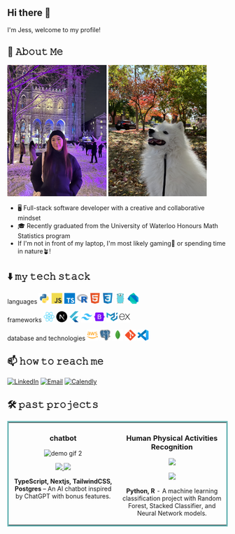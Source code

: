 ## Hi there 👋

<!--
**zihuiJ/zihuiJ** is a ✨ _special_ ✨ repository because its `README.md` (this file) appears on your GitHub profile.

Here are some ideas to get you started:

- 🔭 I’m currently working on ...
- 🌱 I’m currently learning ...
- 👯 I’m looking to collaborate on ...
- 🤔 I’m looking for help with ...
- 💬 Ask me about ...
- 📫 How to reach me: ...
- 😄 Pronouns: ...
- ⚡ Fun fact: ...
-->
I'm Jess, welcome to my profile!
## :book: 𝙰𝚋𝚘𝚞𝚝 𝙼𝚎
<img src="https://github.com/zihuiJ/zihuiJ/blob/main/IMG_2226.jpg" height=300></img>
<img src="https://github.com/zihuiJ/zihuiJ/blob/main/IMG_1606.jpg" height=300></img>
- 🖥 Full-stack software developer with a creative and collaborative mindset
- 🎓 Recently graduated from the University of Waterloo Honours Math Statistics program
- If I'm not in front of my laptop, I'm most likely gaming👾 or spending time in nature🪴!

## ⬇️ 𝚖𝚢 𝚝𝚎𝚌𝚑 𝚜𝚝𝚊𝚌𝚔
languages
[<img src="https://github.com/devicons/devicon/blob/master/icons/python/python-original.svg" width="25" height="25"/>](https://www.python.org/)
[<img src="https://github.com/devicons/devicon/blob/master/icons/javascript/javascript-original.svg" width="25" height="25"/>](https://wikipedia.org/wiki/JavaScript)
[<img src="https://github.com/devicons/devicon/blob/master/icons/typescript/typescript-original.svg" width="25" height="25"/>](https://en.wikipedia.org/wiki/TypeScript)
[<img src="https://github.com/devicons/devicon/blob/master/icons/r/r-original.svg" width="25" height="25"/>](https://en.wikipedia.org/wiki/R_(programming_language))
[<img src="https://github.com/devicons/devicon/blob/master/icons/html5/html5-original.svg" width="25" height="25"/>](https://wikipedia.org/wiki/HTML)
[<img src="https://github.com/devicons/devicon/blob/master/icons/css3/css3-original.svg" width="25" height="25"/>](https://wikipedia.org/wiki/CSS)
[<img src="https://github.com/devicons/devicon/blob/master/icons/go/go-original.svg" width="25" height="25"/>](https://go.dev/)
[<img src="https://github.com/devicons/devicon/blob/master/icons/dart/dart-original.svg" width="25" height="25"/>](https://dart.dev/)

frameworks
[<img src="https://github.com/devicons/devicon/blob/master/icons/react/react-original.svg" width="25" height="25"/>](https://reactjs.org/)
[<img src="https://github.com/devicons/devicon/blob/master/icons/nextjs/nextjs-original.svg" width="25" height="25"/>](https://nextjs.org/)
[<img src="https://github.com/devicons/devicon/blob/master/icons/flutter/flutter-original.svg" width="25" height="25"/>](https://flutter.dev/)
[<img src="https://github.com/devicons/devicon/blob/master/icons/tailwindcss/tailwindcss-original.svg" width="25" height="25"/>](https://tailwindcss.com/)
[<img src="https://github.com/devicons/devicon/blob/master/icons/bootstrap/bootstrap-original.svg" width="25" height="25"/>](https://getbootstrap.com/)
[<img src="https://github.com/devicons/devicon/blob/master/icons/materialui/materialui-original.svg" width="25" height="25"/>](https://mui.com/material-ui/)
[<img src="https://github.com/devicons/devicon/blob/master/icons/express/express-original.svg" width="25" height="25"/>](https://expressjs.com/)

database and technologies
[<img src="https://github.com/devicons/devicon/blob/master/icons/amazonwebservices/amazonwebservices-plain-wordmark.svg" width="25" height="25"/>](https://aws.amazon.com/)
[<img src="https://github.com/devicons/devicon/blob/master/icons/postgresql/postgresql-original.svg" width="25" height="25"/>](https://www.postgresql.org/)
[<img src="https://github.com/devicons/devicon/blob/master/icons/mongodb/mongodb-original.svg" width="25" height="25"/>](https://www.mongodb.com/)
[<img src="https://github.com/devicons/devicon/blob/master/icons/git/git-original.svg" width="25" height="25"/>](https://git-scm.com/)
[<img src="https://github.com/devicons/devicon/blob/master/icons/vscode/vscode-original.svg" width="25" height="25"/>](https://code.visualstudio.com/)

## 📫 𝚑𝚘𝚠 𝚝𝚘 𝚛𝚎𝚊𝚌𝚑 𝚖𝚎

[![LinkedIn](https://img.shields.io/badge/LinkedIn-0077B5?style=for-the-badge&logo=linkedin&logoColor=white)](https://www.linkedin.com/in/jess-jiang-7b373a215/)
[![Email](https://img.shields.io/badge/Email-grey?style=for-the-badge&logo=microsoftexchange)](mailto:z253jian@uwaterloo.ca)
[![Calendly](https://img.shields.io/badge/Calendly-006BFF?logo=calendly&logoColor=fff&style=for-the-badge)](https://calendly.com/z253jian-uwaterloo/30min)


## 🛠️ 𝚙𝚊𝚜𝚝 𝚙𝚛𝚘𝚓𝚎𝚌𝚝𝚜
<section align="center">
<table bordercolor="#66b2b2">
  <tr>
    <td width="50%" valign="top">
      <h3>chatbot</h3>

![demo gif 2](https://media.giphy.com/media/JVOOBgnPtFcnHgH0M7/giphy.gif)

  <p>
  <a href="https://github.com/zihuiJ/chatbot-demo/tree/main" target="_blank">
    <img src="https://img.shields.io/badge/demo_repo-blue">
  </a>  
  <a href="https://youtu.be/niRgL2sRpug" target="_blank">
    <img src="https://img.shields.io/badge/youtube-red">
  </a>
      </p>
        <p><strong>TypeScript, Nextjs, TailwindCSS, Postgres</strong> – An AI chatbot inspired by ChatGPT with bonus features.
</p>
    </td>
    <td width="50%" valign="top">
    <h3>Human Physical Activities Recognition</h3>

<img src="https://github.com/zihuiJ/Human-Physical-Activities-Recognition/blob/main/plot.png" height=270></img>

  <p>
  <a href="https://github.com/zihuiJ/Human-Physical-Activities-Recognition" target="_blank">
    <img src="https://img.shields.io/badge/Code-black?style=for-the-badge&logo=github">
    
  </a>  
      </p>
        <p><strong>Python, R</strong>  - A machine learning classification project with Random Forest, Stacked Classifier, and Neural Network models.</p>
    </td>
  </tr>
  
</table>
</section>

<section align="center">







